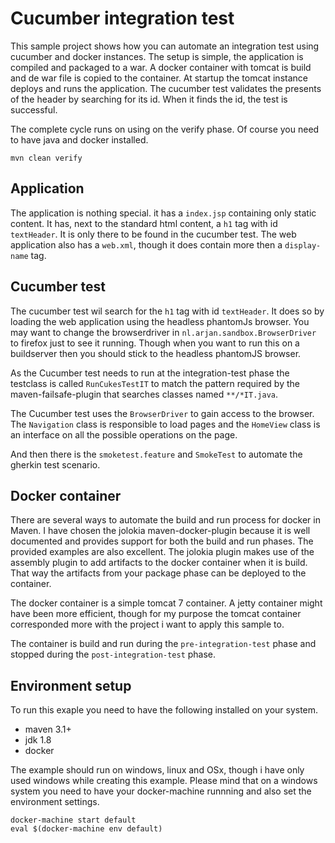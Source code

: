 # Cucumber integration test
This sample project shows how you can automate an integration
test using cucumber and docker instances. The setup is simple, the application
is compiled and packaged to a war. A docker container with tomcat is build and de war file
is copied to the container. At startup the tomcat instance deploys and runs the application.
The cucumber test validates the presents of the header by searching for its id. When it finds
the id, the test is successful.

The complete cycle runs on using on the verify phase. Of course you need to have java and
docker installed.

    mvn clean verify

## Application
The application is nothing special. it has a `index.jsp` containing only static content.
It has, next to the standard html content, a `h1` tag with id `textHeader`. It is only there
to be found in the cucumber test. The web application also has a `web.xml`, though it does
contain more then a `display-name` tag.

## Cucumber test
The cucumber test wil search for the `h1` tag with id `textHeader`. It does so by loading
the web application using the headless phantomJs browser. You may want to change the
browserdriver in `nl.arjan.sandbox.BrowserDriver` to firefox just to see it running.
Though when you want to run this on a buildserver then you should stick to the headless
phantomJS browser.

As the Cucumber test needs to run at the integration-test phase the testclass is called
`RunCukesTestIT` to match the pattern required by the maven-failsafe-plugin that searches
classes named `**/*IT.java`.

The Cucumber test uses the `BrowserDriver` to gain access to the browser. The `Navigation`
class is responsible to load pages and the `HomeView` class is an interface on all the
possible operations on the page.

And then there is the `smoketest.feature` and `SmokeTest` to automate the gherkin test
scenario.

## Docker container
There are several ways to automate the build and run process for docker in Maven. I have
chosen the jolokia maven-docker-plugin because it is well documented and provides support
for both the build and run phases. The provided examples are also excellent. The jolokia
plugin makes use of the assembly plugin to add artifacts to the docker container when it
is build. That way the artifacts from your package phase can be deployed to the container.

The docker container is a simple tomcat 7 container. A jetty container might have been more
efficient, though for my purpose the tomcat container corresponded more with the project i
want to apply this sample to.

The container is build and run during the `pre-integration-test` phase and stopped during
the `post-integration-test` phase.

## Environment setup
To run this exaple you need to have the following installed on your system.
- maven 3.1+
- jdk 1.8
- docker

The example should run on windows, linux and OSx, though i have only used windows while
creating this example. Please mind that on a windows system you need to have your
docker-machine runnning and also set the environment settings.

    docker-machine start default
    eval $(docker-machine env default)

